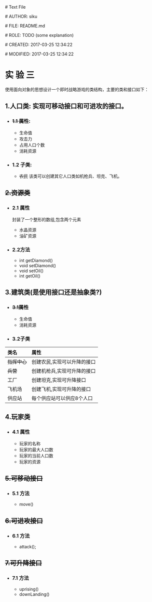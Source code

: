 \# Text File

\# AUTHOR:   siku

\# FILE:     README.md

\# ROLE:     TODO (some explanation)

\# CREATED:  2017-03-25 12:34:22

\# MODIFIED: 2017-03-25 12:34:22

# 实  验  三

使用面向对象的思想设计一个即时战略游戏的类结构，主要的类和接口如下：

## 1.人口类: 实现可移动接口和可进攻的接口。
+ ### ~~1.1 属性~~:
  + 生命值
  + 攻击力
  + 占用人口个数
  + 消耗资源

+ ### 1.2 子类:
  + ~~农民~~ 该类可以创建其它人口类如机枪兵、坦克、飞机。

## ~~2.资源类~~

+ ### 2.1 属性
  封装了一个整形的数组,包含两个元素

  +  水晶资源
  +  油矿资源

+ ### 2.2方法
  +  int getDiamond()
  +  void setDiamond()
  +  void setOil()
  +  int getOil()

## 3.建筑类(是使用接口还是抽象类?)
+ ### ~~3.1属性~~
  +  生命值
  +  消耗资源
+ ### 3.2子类

|类名|属性|
|:-| :-|
|~~指挥中心~~|创建农民,实现可以升降的接口|
|~~兵营~~|创建机枪兵,实现可升降的接口|
|工厂|创建坦克,实现可升降接口|
|飞机场|创建飞机,实现可升降的接口|
|供应站|每个供应站可以供应8个人口|


## 4.玩家类
+ ### 4.1 属性
  +  玩家的名称
  +  玩家的最大人口数
  +  玩家的当前人口数
  +  玩家的资源

## ~~5.可移动接口~~
+ ### 5.1 方法
  +  move()

## ~~6.可进攻接口~~
+ ### 6.1 方法
  +  attack();

## ~~7.可升降接口~~
+ ### 7.1 方法
  +  uprising()
  +  downLanding()
